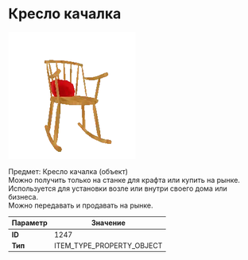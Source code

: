 # Кресло качалка

![Item Image](../img/1247.webp?raw=true)

Предмет: Кресло качалка (объект)<br>Можно получить только на станке для крафта или купить на рынке.<br>Используется для установки возле или внутри своего дома или бизнеса.<br>Можно передавать и продавать на рынке.


| Параметр | Значение |
|----------|----------|
| **ID** | 1247 |
| **Тип** | ITEM_TYPE_PROPERTY_OBJECT |

